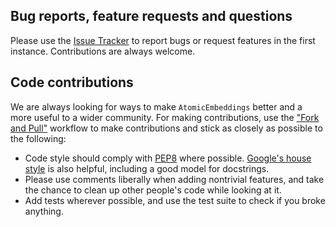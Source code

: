 ## Bug reports, feature requests and questions

Please use the [Issue Tracker](https://github.com/WMD-group/Atomic_Embeddings/issues) to report bugs or request features in the first instance. Contributions are always welcome. 

## Code contributions

We are always looking for ways to make `AtomicEmbeddings` better and a more useful to a wider community. For making contributions, use the ["Fork and Pull"](https://docs.github.com/en/get-started/quickstart/contributing-to-projects) workflow to make contributions and stick as closely as possible to the following:

* Code style should comply with [PEP8](https://peps.python.org/pep-0008/) where possible. [Google's house style](https://google.github.io/styleguide/pyguide.html) is also helpful, including a good model for docstrings.
* Please use comments liberally when adding nontrivial features, and take the chance to clean up other people's code while looking at it.
* Add tests wherever possible, and use the test suite to check if you broke anything.